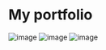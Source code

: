 # My portfolio
 
![image](https://github.com/user-attachments/assets/c312e4d5-49ac-43f9-a39c-76f1106de15d)
![image](https://github.com/user-attachments/assets/c7293ff1-8c8d-4ba5-8261-f3c1764e9387)
![image](https://github.com/user-attachments/assets/ad84d121-e4f2-4af2-9f55-33403b82fc08)
